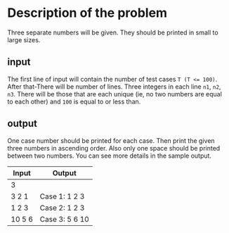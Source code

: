 # Description of the problem

Three separate numbers will be given. They should be printed in small to large sizes.

## input

The first line of input will contain the number of test cases `T (T <= 100)`. After that-There will be number of lines. Three integers in each line `n1`, `n2`, `n3`. There will be those that are each unique (ie, no two numbers are equal to each other) and `100` is equal to or less than.

## output

One case number should be printed for each case. Then print the given three numbers in ascending order. Also only one space should be printed between two numbers. You can see more details in the sample output.



| Input | Output |
|-------|--------|
| 3     |  |
| 3 2 1 | Case 1: 1 2 3 |
| 1 2 3 | Case 2: 1 2 3 |
| 10 5 6| Case 3: 5 6 10|


